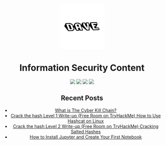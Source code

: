 <div align="center">
<img src="https://raw.githubusercontent.com/DAVEALLCAPS/DAVEALLCAPS/main/assets/DAVE.png" width=144px height=144px />

# Information Security Content


<a href="https://daveallcaps.hashnode.dev/"><img src="https://img.shields.io/badge/Hashnode-2962FF?style=for-the-badge&logo=hashnode&logoColor=white" /></a>
<a href="https://twitter.com/DAVEALLCAPS"><img src="https://img.shields.io/badge/Twitter-1DA1F2?style=for-the-badge&logo=twitter&logoColor=white" /></a>
<a href="https://www.instagram.com/daveallcaps/"><img src="https://img.shields.io/badge/Instagram-E4405F?style=for-the-badge&logo=instagram&logoColor=white" /></a>
<a href="https://www.youtube.com/channel/UCqoGB5jXiSt22sqjCqSKH0Q"><img src="https://img.shields.io/badge/YouTube-FF0000?style=for-the-badge&logo=youtube&logoColor=white" /></a>

## Recent Posts
* [What is The Cyber Kill Chain?](https://daveallcaps.hashnode.dev/what-is-the-cyber-kill-chain)
* [Crack the hash Level 1 Write-up (Free Room on TryHackMe) How to Use Hashcat on Linux](https://daveallcaps.hashnode.dev/crack-the-hash-level-1-write-up-free-room-on-tryhackme-how-to-use-hashcat-on-linux-5d807e901ce5)
* [Crack the hash Level 2 Write-up (Free Room on TryHackMe) Cracking Salted Hashes](https://daveallcaps.hashnode.dev/crack-the-hash-level-2-write-up-8abba265466c)
* [How to Install Jupyter and Create Your First Notebook](https://daveallcaps.hashnode.dev/how-to-install-jupyter-and-create-your-first-notebook)
</div>
